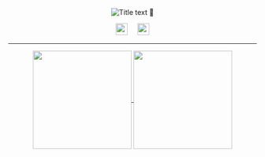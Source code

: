 <p align="center">
  <span style="display: inline-block; vertical-align: middle;">
    <img src="https://readme-typing-svg.demolab.com/?lines=hello;salut;こんにちは;привет;&font=Fira%20Code&center=true&width=300&height=50&duration=4000&pause=1000" alt="Title text">
  </span>
  <span style="display: inline-block; vertical-align: middle;">👋</span>
</p>

<p align="center">
  <img height="24" width="24" src="https://cdn.simpleicons.org/nixos/black/white" />
  &nbsp;&nbsp;&nbsp;
  <img height="24" width="24" src="https://cdn.simpleicons.org/python/black/white" />
</p>

---

<p align="center">
  <a href="https://github.com/anuraghazra/github-readme-stats">
    <img height=200 align="center" src="https://github-readme-stats.vercel.app/api?username=qlexqndru&show_icons=true&rank_icon=percentile&card_width=220&theme=github_dark_dimmed&bg_color=00000000&custom_title=Q%27s%20Stats" />
  </a>
  <a href="https://github.com/anuraghazra/convoychat">
    <img height=200 align="center" src="https://github-readme-stats.vercel.app/api/top-langs/?username=qlexqndru&layout=donut&card_width=220&theme=github_dark_dimmed&bg_color=00000000&custom_title=Q%27s%20Langs" />
  </a>
</p>
